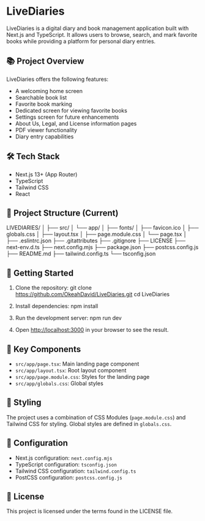 # LiveDiaries

LiveDiaries is a digital diary and book management application built with Next.js and TypeScript. It allows users to browse, search, and mark favorite books while providing a platform for personal diary entries.

## 📚 Project Overview

LiveDiaries offers the following features:
- A welcoming home screen
- Searchable book list
- Favorite book marking
- Dedicated screen for viewing favorite books
- Settings screen for future enhancements
- About Us, Legal, and License information pages
- PDF viewer functionality
- Diary entry capabilities

## 🛠 Tech Stack

- Next.js 13+ (App Router)
- TypeScript
- Tailwind CSS
- React

## 📁 Project Structure (Current)
LIVEDIARIES/
│
├── src/
│   └── app/
│       ├── fonts/
│       ├── favicon.ico
│       ├── globals.css
│       ├── layout.tsx
│       ├── page.module.css
│       └── page.tsx
│
├── .eslintrc.json
├── .gitattributes
├── .gitignore
├── LICENSE
├── next-env.d.ts
├── next.config.mjs
├── package.json
├── postcss.config.js
├── README.md
├── tailwind.config.ts
└── tsconfig.json

## 🚀 Getting Started

1. Clone the repository:
git clone <https://github.com/OkeahDavid/LiveDiaries.git>
cd LiveDiaries

2. Install dependencies:
npm install

3. Run the development server:
npm run dev

4. Open [http://localhost:3000](http://localhost:3000) in your browser to see the result.

## 📝 Key Components

- `src/app/page.tsx`: Main landing page component
- `src/app/layout.tsx`: Root layout component
- `src/app/page.module.css`: Styles for the landing page
- `src/app/globals.css`: Global styles

## 🎨 Styling

The project uses a combination of CSS Modules (`page.module.css`) and Tailwind CSS for styling. Global styles are defined in `globals.css`.

## 🔧 Configuration

- Next.js configuration: `next.config.mjs`
- TypeScript configuration: `tsconfig.json`
- Tailwind CSS configuration: `tailwind.config.ts`
- PostCSS configuration: `postcss.config.js`

## 📄 License

This project is licensed under the terms found in the LICENSE file.